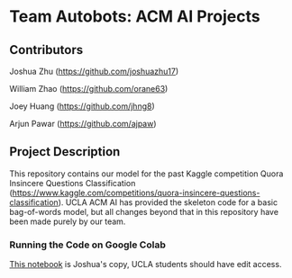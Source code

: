 # Team Autobots: ACM AI Projects

## Contributors

Joshua Zhu (https://github.com/joshuazhu17)

William Zhao (https://github.com/orane63)

Joey Huang (https://github.com/jhng8)

Arjun Pawar (https://github.com/ajpaw)

## Project Description

This repository contains our model for the past Kaggle competition Quora Insincere Questions Classification (https://www.kaggle.com/competitions/quora-insincere-questions-classification). UCLA ACM AI has provided the skeleton code for a basic bag-of-words model, but all changes beyond that in this repository have been made purely by our team.

### Running the Code on Google Colab

[This notebook](https://colab.research.google.com/drive/1JRmrT_FSVYsozpP4P_xjOBR7rERmaRP7?usp=sharing) is Joshua's copy, UCLA students should have edit access.
